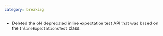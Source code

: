 ```yaml
---
category: breaking
---
```

* Deleted the old deprecated inline expectation test API that was based on the `InlineExpectationsTest` class.
